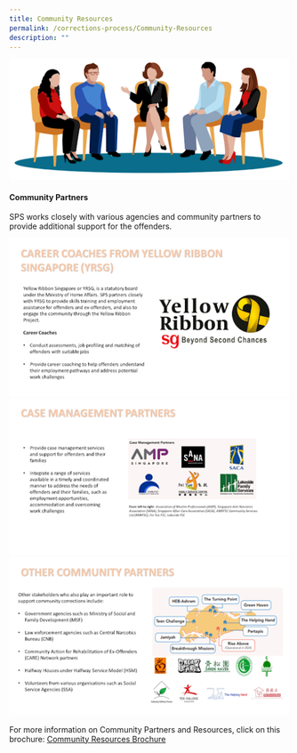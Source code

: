 ```yaml
---
title: Community Resources
permalink: /corrections-process/Community-Resources
description: ""
---
```

![](/images/Community%20Partners.png)
#### Community Partners

SPS works closely with various agencies and community partners to provide additional support for the offenders.

![](/images/community%20partners%20yrsg.png)
![](/images/case%20management%20partners.png)
![](/images/other%20community%20partners.png)

For more information on Community Partners and Resources, click on this brochure:
[Community Resources Brochure](/files/SPS%20-%20Community%20Resources%20Brochure.pdf)